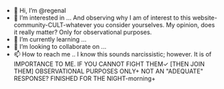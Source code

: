 - 👋 Hi, I’m @regenaI
- 👀 I’m interested in ... And observing why I am of interest to this website-community-CULT-whatever you consider yourselves.
My opinion, does it really matter?
Only for observational purposes.
- 🌱 I’m currently learning ...
- 💞️ I’m looking to collaborate on ...
- 📫 How to reach me ..
I know this sounds narcissistic; however.
It is of IMPORTANCE TO ME.
IF YOU CANNOT FIGHT THEM✓
[THEN JOIN THEM]
OBSERVATIONAL PURPOSES ONLY+
NOT AN "ADEQUATE" RESPONSE?
FINISHED FOR THE NIGHT-morning+

<!---
regenaI/regenaI is a ✨ special ✨ repository because its `README.md` (this file) appears on your GitHub profile.
You can click the Preview link to take a look at your changes.
--->
